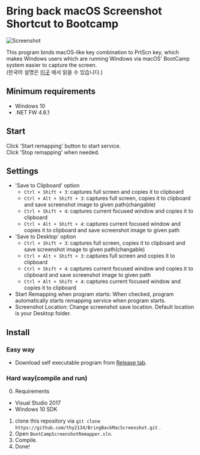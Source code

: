 # Bring back macOS Screenshot Shortcut to Bootcamp

![Screenshot](https://raw.githubusercontent.com/thy2134/BringBackMacScreenshot/master/images/Screen%20Shot%202018-07-20%2002.15.08%20AM.png)

This program binds macOS-like key combination to PrtScn key, which makes Windows users which are running Windows via macOS' BootCamp system easier to capture the screen.   
(한국어 설명은 [이곳](https://github.com/thy2134/BringBackMacScreenshot/blob/master/README.korean.md) 에서 읽을 수 있습니다.)
## Minimum requirements
- Windows 10
- .NET FW 4.6.1

## Start
Click 'Start remapping' button to start service.   
Click 'Stop remapping' when needed.

## Settings
- 'Save to Clipboard' option
    - `Ctrl + Shift + 3`: captures full screen and copies it to clipboard
    - `Ctrl + Alt + Shift + 3`: captures full screen, copies it to clipboard and save screenshot image to given path(changable)
    - `Ctrl + Shift + 4`: captures current focused window and copies it to clipboard
    - `Ctrl + Alt + Shift + 4`: captures current focused window and copies it to clipboard and save screenshot image to given path
- 'Save to Desktop' option
    - `Ctrl + Shift + 3`: captures full screen, copies it to clipboard and save screenshot image to given path(changable)
    - `Ctrl + Alt + Shift + 3`: captures full screen and copies it to clipboard
    - `Ctrl + Shift + 4`: captures current focused window and copies it to clipboard and save screenshot image to given path
    - `Ctrl + Alt + Shift + 4`: captures current focused window and copies it to clipboard
- Start Remapping when program starts: When checked, program automatically starts remapping service when program starts.
- Screenshot Location: Change screenshot save location. Default location is your Desktop folder.

## Install 
### Easy way
- Download self executable program from [Release tab](https://github.com/thy2134/BringBackMacScreenshot/releases).
### Hard way(compile and run)
0. Requirements
- Visual Studio 2017
- Windows 10 SDK
1. clone this repository via `git clone https://github.com/thy2134/BringBackMacScreenshot.git` .
2. Open `BootCampScreenshotRemapper.sln`.
3. Compile.
4. Done!

